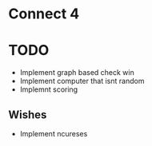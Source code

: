 # Connect 4


# TODO
- Implement graph based check win
- Implement computer that isnt random
- Implemnt scoring

## Wishes
- Implement ncureses
